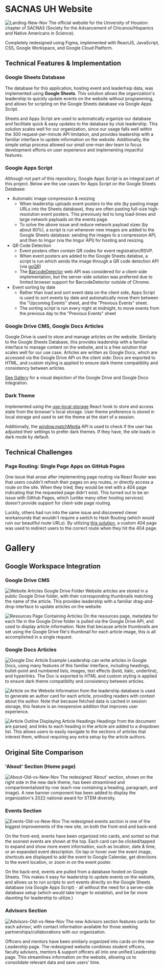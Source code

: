 # SACNAS UH Website
![Landing-New-Nov](https://user-images.githubusercontent.com/90817905/200162152-50ead547-883f-40ac-b639-9c737bf7de33.png)
The official website for the University of Houston chapter of SACNAS (Society for the Advancement of Chicanos/Hispanics and Native Americans in Science).

Completely redesigned using Figma, implemented with ReactJS, JavaScript, CSS, Google Workspace, and Google Cloud Platform.

## Technical Features & Implementation
### Google Sheets Database
The database for this application, hosting event and leaderhsip data, was implemented using **Google Sheets**. This solution allows the organization's leadership to quickly update events on the website without programming, and allows for scripting on the Google Sheets database via Google Apps Script.   

Sheets and Apps Script are used to automatically organize our database and facilitate quick & easy updates to the database by club leadership. This solution scales well for our organization, since our usage falls well within the 300 request-per-minute API limitation, and provides leadership with a familiar interface to update information on the website. Additionally, the simple setup process allowed our small one-man dev team to focus development efforts on user experience and implementing impactful features.

### Google Apps Script
Although not part of this repository, Google Apps Script is an integral part of this project. Below are the use cases for Apps Script on the Google Sheets Database:
- Automatic image compression & resizing
  - When leadership uploads event posters to the site (by pasting image URLs into the Sheets database), they are often pasting full-size high-resolution event posters. This previously led to long load-times and large network payloads on the events page.
  - To solve the above issue and reduce network payload sizes (by about 80%), a script is run whenever new images are added to the Google Sheets database: sending the images to a compression API, and then to Imgur (via the Imgur API) for hosting and resizing.
- QR Code Detection
  - Event posters often contain QR codes for event registration/RSVP.
  - When event posters are added to the Google Sheets databse, a script is run which sends the image through a QR code detection API (via [goQR](https://goqr.me/api/))
  - The [BarcodeDetector](https://developer.mozilla.org/en-US/docs/Web/API/BarcodeDetector) web API was considered for a client-side implementation, but the server-side solution was preferred due to limited browser support for BarcodeDetector outside of Chrome. 
- Event sorting by date
  - Rather than load and sort event data on the client side, Apps Script is used to sort events by date and automatically move them between the "Upcoming Events" sheet, and the "Previous Events" sheet.
  - The sorting script is run every night at midnight, to move events from the previous day to the "Previous Events" sheet

### Google Drive CMS, Google Docs Articles
Google Drive is used to store and manage articles on the website. Similarly to the Google Sheets Database, this provides leadership with a familiar interface to manage content on the website, and is a free solution that scales well for our use case. Articles are written as Google Docs, which are accessed via the Google Drive API on the client side: Docs are exported to HTML, and custom styling is applied to ensure dark theme compatiblity and consistency between articles.

[See Gallery](#gallery) for a visual depiction of the Google Drive and Google Docs integration.

### Dark Theme
Implemented using the [use-local-storage](https://www.npmjs.com/package/use-local-storage) React hook to store and access state from the browser's local storage. User theme preference is stored in local storage and used to set the theme at the start of a session.

Additionally, the [window.matchMedia](https://developer.mozilla.org/en-US/docs/Web/API/Window/matchMedia) API is used to check if the user has adjusted their settings to prefer dark themes. If they have, the site loads in dark mode by default.

## Technical Challenges
### Page Routing: Single Page Apps on GitHub Pages
One issue that arose after implementing page routing via React Router was that users couldn't refresh their pages on any routes, or directly access a route on the site. When they tried, they would be met with a 404 page indicating that the requested page didn't exist. This turned out to be an issue with GitHub Pages, which (unlike many other hosting services) doesn't provide support for client-side page routing. 

Luckily, others had run into the same issue and discovered clever workarounds that wouldn't require a switch to Hash Routing (which would ruin our beautiful route URLs). By utilizing [this solution](https://github.com/rafgraph/spa-github-pages), a custom 404 page was used to redirect users to the correct route when they hit the 404 page.

# Gallery
## Google Workspace Integration
### Google Drive CMS
![Website Articles Google Drive Folder](https://user-images.githubusercontent.com/90817905/236270811-4364a0a7-890a-4cf8-9aa4-8cf30d811884.png)
Website articles are stored in a public Google Drive folder, with their corresponding thumbnails matching the name of the article. This provides leadership with a familiar drag-and-drop interface to update articles on the website. 

![Resources Page Containing Articles](https://user-images.githubusercontent.com/90817905/236271476-e88c60bb-210e-4999-b442-3e07e6ef2497.png)
On the resources page, metadata for each file in the Google Drive folder is pulled via the Google Drive API, and used to display article information. Note that because article thumbnails are set using the Google Drive file's thumbnail for each article image, this is all accomplished in a single request.

### Google Docs Articles
![Google Doc Article Example](https://user-images.githubusercontent.com/90817905/236272216-cc74c71b-8048-4fae-b77d-c26dea01bcd2.png)
Leadership can write articles in Google Docs, using many features of this familiar interface, including headings, bullet-point and numbered lists, images, text effects (bold, italic, underline), and hyperlinks. The Doc is exported to HTML and custom styling is applied to ensure dark theme compatiblity and consistency between articles.

![Article on the Website](https://user-images.githubusercontent.com/90817905/236272353-b529aa8a-0d6a-4293-982c-b1d2d90f18eb.png)
Information from the leadership database is used to generate an author card for each article, providing readers with context about the author. Note that because fetched data is cached in session storage, this feature is an inexpensive addition that improves user experience.

![Article Outline Displaying Article Headings](https://user-images.githubusercontent.com/90817905/236273276-b001470a-e489-446f-9ffe-d00ee1dd2d43.png)
Headings from the document are parsed, and links to each heading in the article are added to a dropdown list. This allows users to easily navigate to the sections of articles that interest them, without requiring any extra setup by the article authors.

## Original Site Comparison
### 'About' Section (Home page)
![About-Old-vs-New-Nov](https://user-images.githubusercontent.com/90817905/200162161-1bbe8842-0e9c-4b21-a13e-2be2ad49ae1c.png)
The redesigned 'About' section, shown on the right side in the new dark theme, has been streamlined and compartmentalized by row (each row containing a heading, paragraph, and image). A new banner component has been added to display the organization's 2022 national award for STEM diversity.

### Events Section
![Events-Old-vs-New-Nov](https://user-images.githubusercontent.com/90817905/200162164-bc874a95-f5d9-47a1-bcee-941d85d61552.png)
The redesigned events section is one of the biggest improvements of the new site, on both the front-end and back-end.

On the front-end, events have been organized into cards, and sorted so that the soonest events are shown at the top. Each card can be clicked/tapped to expand and show more event information, such as location, date & time, or an expanded event description. On tap or hover over the event image, shortcuts are displayed to add the event to Google Calendar, get directions to the event location, or zoom in on the event poster.

On the back-end, events are pulled from a database hosted on Google Sheets. This makes it easy for leadership to update events on the website, and allows us to run scripts to sort events directly on the Google Sheets database (via Google Apps Script) - all without the need for a server-side database setup (which would take longer to establish, and be far more daunting for leadership to utilize.)

### Advisors Section
![Advisors-Old-vs-New-Nov](https://user-images.githubusercontent.com/90817905/200162496-e2a13f68-d96d-496d-9800-3cfd4198a8b3.png)
The new Advisors section features cards for each advisor, with contact information available for those seeking partnerships/collaborations with our organization.

Officers and mentors have been similarly organized into cards on the new Leadership page. The redesigned website combines student officers, faculty advisors, mentors & support officers all into one unified Leadership page. This streamlines information on the website, allowing us to consolidate relevant data and save users' time.
